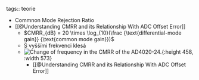 tags:: teorie

- Commnon Mode Rejection Ratio
- [[@Understanding CMRR and its Relationship With ADC Offset Error]]
	- $CMRR_{dB} = 20 \times \log_{10}(\frac {\text{differential-mode gain}} {\text{common mode gain}})$
	- S vyššími frekvenci klesá
	- ![Change of frequency in the CMRR of the AD4020-24. ](https://www.allaboutcircuits.com/uploads/articles/understanding-cmrr-and-its-relationship-with-offset-error-in-adcs-fig4.jpg){:height 458, :width 573}
		- [[@Understanding CMRR and its Relationship With ADC Offset Error]]